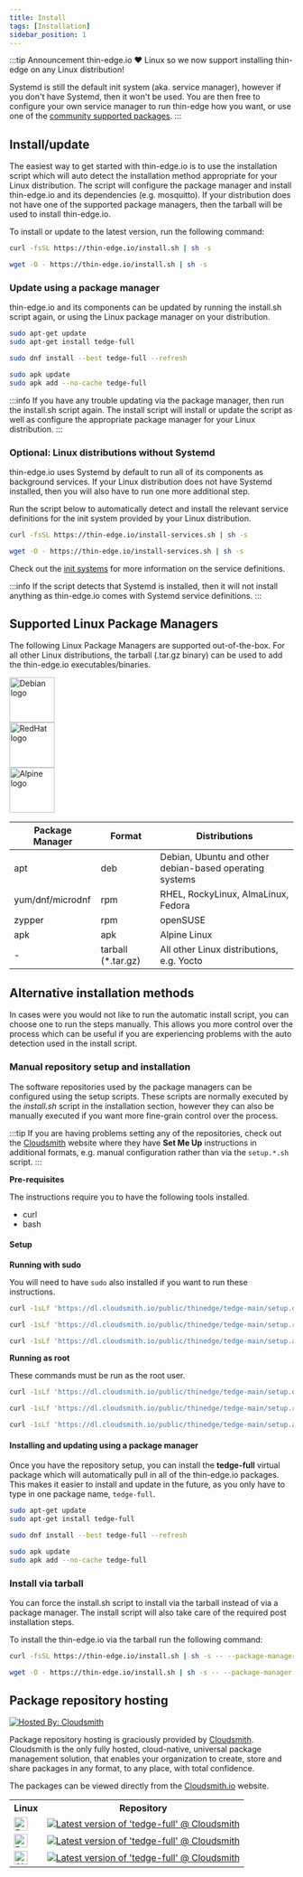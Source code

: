 ```yaml
---
title: Install
tags: [Installation]
sidebar_position: 1
---
```


:::tip Announcement
thin-edge.io ❤️ Linux so we now support installing thin-edge on any Linux distribution!

Systemd is still the default init system (aka. service manager), however if you don't have Systemd, then it won't be used. You are then free to configure your own service manager to run thin-edge how you want, or use one of the [community supported packages](#optional-linux-distributions-without-systemd).
:::

## Install/update

The easiest way to get started with thin-edge.io is to use the installation script which will auto detect the installation method appropriate for your Linux distribution. The script will configure the package manager and install thin-edge.io and its dependencies (e.g. mosquitto). If your distribution does not have one of the supported package managers, then the tarball will be used to install thin-edge.io.

To install or update to the latest version, run the following command:

```sh tab={"label":"curl"}
curl -fsSL https://thin-edge.io/install.sh | sh -s
```

```sh tab={"label":"wget"}
wget -O - https://thin-edge.io/install.sh | sh -s
```

### Update using a package manager

thin-edge.io and its components can be updated by running the install.sh script again, or using the Linux package manager on your distribution.

```sh tab={"label":"Debian/Ubuntu"}
sudo apt-get update
sudo apt-get install tedge-full
```

```sh tab={"label":"RHEL/Fedora/RockyLinux"}
sudo dnf install --best tedge-full --refresh
```

```sh tab={"label":"Alpine"}
sudo apk update
sudo apk add --no-cache tedge-full
```

:::info
If you have any trouble updating via the package manager, then run the install.sh script again. The install script will install or update the script as well as configure the appropriate package manager for your Linux distribution.
:::

### Optional: Linux distributions without Systemd

thin-edge.io uses Systemd by default to run all of its components as background services. If your Linux distribution does not have Systemd installed, then you will also have to run one more additional step.

Run the script below to automatically detect and install the relevant service definitions for the init system provided by your Linux distribution.

```sh tab={"label":"curl"}
curl -fsSL https://thin-edge.io/install-services.sh | sh -s
```

```sh tab={"label":"wget"}
wget -O - https://thin-edge.io/install-services.sh | sh -s
```

Check out the [init systems](../operate/installation/init_systems.md) for more information on the service definitions.

:::info
If the script detects that Systemd is installed, then it will not install anything as thin-edge.io comes with Systemd service definitions.
:::

## Supported Linux Package Managers

The following Linux Package Managers are supported out-of-the-box. For all other Linux distributions, the tarball (.tar.gz binary) can be used to add the thin-edge.io executables/binaries.

<div>
    <div class="row">
        <div class="column logo">
            <img width="80" height="80" src="https://assets.cloudsmith.media/package/images/backends/deb/large.30f93502b7b5.png" alt="Debian logo" />
        </div>
        <div class="column logo">
            <img width="80" height="80" src="https://assets.cloudsmith.media/package/images/backends/rpm/large.f677f5642875.png" alt="RedHat logo" />
        </div>
        <div class="column logo">
            <img width="80" height="80" src="https://assets.cloudsmith.media/package/images/backends/alpine/large.974a497e9765.png" alt="Alpine logo" />
        </div>
    </div>
</div>

|Package Manager|Format|Distributions|
|---------------|------|-------------|
|apt|deb|Debian, Ubuntu and other debian-based operating systems|
|yum/dnf/microdnf|rpm|RHEL, RockyLinux, AlmaLinux, Fedora|
|zypper|rpm|openSUSE|
|apk|apk|Alpine Linux|
|-|tarball (*.tar.gz)|All other Linux distributions, e.g. Yocto|


## Alternative installation methods

In cases were you would not like to run the automatic install script, you can choose one to run the steps manually. This allows you more control over the process which can be useful if you are experiencing problems with the auto detection used in the install script.

### Manual repository setup and installation

The software repositories used by the package managers can be configured using the setup scripts. These scripts are normally executed by the *install.sh* script in the installation section, however they can also be manually executed if you want more fine-grain control over the process.

:::tip
If you are having problems setting any of the repositories, check out the [Cloudsmith](https://cloudsmith.io/~thinedge/repos/tedge-release/setup/#formats-deb) website where they have **Set Me Up** instructions in additional formats, e.g. manual configuration rather than via the `setup.*.sh` script.
:::

**Pre-requisites**

The instructions require you to have the following tools installed.

* curl
* bash

#### Setup

**Running with sudo**

You will need to have `sudo` also installed if you want to run these instructions.

```sh tab={"label":"Debian/Ubuntu"}
curl -1sLf 'https://dl.cloudsmith.io/public/thinedge/tedge-main/setup.deb.sh' | sudo bash
```

```sh tab={"label":"RHEL/Fedora/RockyLinux"}
curl -1sLf 'https://dl.cloudsmith.io/public/thinedge/tedge-main/setup.rpm.sh' | sudo bash
```

```sh tab={"label":"Alpine"}
curl -1sLf 'https://dl.cloudsmith.io/public/thinedge/tedge-main/setup.alpine.sh' | sudo bash
```

**Running as root**

These commands must be run as the root user.

```sh tab={"label":"Debian/Ubuntu"}
curl -1sLf 'https://dl.cloudsmith.io/public/thinedge/tedge-main/setup.deb.sh' | bash
```

```sh tab={"label":"RHEL/Fedora/RockyLinux"}
curl -1sLf 'https://dl.cloudsmith.io/public/thinedge/tedge-main/setup.rpm.sh' | bash
```

```sh tab={"label":"Alpine"}
curl -1sLf 'https://dl.cloudsmith.io/public/thinedge/tedge-main/setup.alpine.sh' | bash
```


#### Installing and updating using a package manager

Once you have the repository setup, you can install the **tedge-full** virtual package which will automatically pull in all of the thin-edge.io packages. This makes it easier to install and update in the future, as you only have to type in one package name, `tedge-full`.

```sh tab={"label":"Debian/Ubuntu"}
sudo apt-get update
sudo apt-get install tedge-full
```

```sh tab={"label":"RHEL/Fedora/RockyLinux"}
sudo dnf install --best tedge-full --refresh
```

```sh tab={"label":"Alpine"}
sudo apk update
sudo apk add --no-cache tedge-full
```

### Install via tarball

You can force the install.sh script to install via the tarball instead of via a package manager. The install script will also take care of the required post installation steps.

To install the thin-edge.io via the tarball run the following command:


```sh tab={"label":"curl"}
curl -fsSL https://thin-edge.io/install.sh | sh -s -- --package-manager tarball
```

```sh tab={"label":"wget"}
wget -O - https://thin-edge.io/install.sh | sh -s -- --package-manager tarball
```

## Package repository hosting

[![Hosted By: Cloudsmith](https://img.shields.io/badge/OSS%20hosting%20by-cloudsmith-blue?logo=cloudsmith&style=for-the-badge)](https://cloudsmith.com)

Package repository hosting is graciously provided by  [Cloudsmith](https://cloudsmith.com).
Cloudsmith is the only fully hosted, cloud-native, universal package management solution, that
enables your organization to create, store and share packages in any format, to any place, with total
confidence.

The packages can be viewed directly from the [Cloudsmith.io](https://cloudsmith.io/~thinedge/repos/) website.

<table>
<tr>
    <th>Linux</th>
    <th>Repository</th>
</tr>
<tr>
    <td>
        <img width="24" height="24" src="https://assets.cloudsmith.media/package/images/backends/deb/small.bedd6f749317.png" alt="Debian logo" />
    </td>
    <td>
        <a href="https://cloudsmith.io/~thinedge/repos/tedge-main/packages/detail/deb/tedge-full/latest/a=all;d=any-distro%252Fany-version;t=binary/"><img src="https://api-prd.cloudsmith.io/v1/badges/version/thinedge/tedge-main/deb/tedge-full/latest/a=all;d=any-distro%252Fany-version;t=binary/?render=true&show_latest=true" alt="Latest version of 'tedge-full' @ Cloudsmith" /></a>
    </td>
</tr>
<tr>
    <td>
        <img width="24" height="24" src="https://assets.cloudsmith.media/package/images/backends/rpm/small.89bd26d9d17b.png" alt="RedHat logo" />
    </td>
    <td>
        <a href="https://cloudsmith.io/~thinedge/repos/tedge-main/packages/detail/rpm/tedge-full/latest/a=noarch;d=any-distro%252Fany-version;t=binary/"><img src="https://api-prd.cloudsmith.io/v1/badges/version/thinedge/tedge-main/rpm/tedge-full/latest/a=noarch;d=any-distro%252Fany-version;t=binary/?render=true&show_latest=true" alt="Latest version of 'tedge-full' @ Cloudsmith" /></a>
    </td>
</tr>
<tr>
    <td>
        <img width="24" height="24" src="https://assets.cloudsmith.media/package/images/backends/alpine/small.dff9b535ea47.png" alt="Alpine logo" />
    </td>
    <td>
        <a href="https://cloudsmith.io/~thinedge/repos/tedge-main/packages/detail/alpine/tedge-full/latest/a=noarch;d=alpine%252Fany-version/"><img src="https://api-prd.cloudsmith.io/v1/badges/version/thinedge/tedge-main/alpine/tedge-full/latest/a=noarch;d=alpine%252Fany-version/?render=true&show_latest=true" alt="Latest version of 'tedge-full' @ Cloudsmith" /></a>
    </td>
</tr>
</table>
